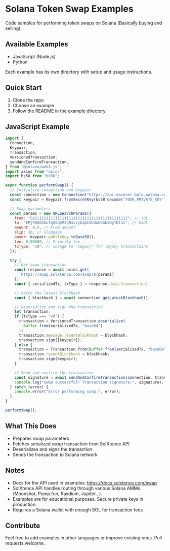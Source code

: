 # Solana Token Swap Examples

Code samples for performing token swaps on Solana (Basically buying and selling).

## Available Examples

- JavaScript (Node.js)
- Python

Each example has its own directory with setup and usage instructions.

## Quick Start

1. Clone the repo
2. Choose an example
3. Follow the README in the example directory

## JavaScript Example

```javascript
import {
  Connection,
  Keypair,
  Transaction,
  VersionedTransaction,
  sendAndConfirmTransaction,
} from "@solana/web3.js";
import axios from "axios";
import bs58 from "bs58";

async function performSwap() {
  // Initialize connection and keypair
  const connection = new Connection("https://api.mainnet-beta.solana.com");
  const keypair = Keypair.fromSecretKey(bs58.decode("YOUR_PRIVATE_KEY"));

  // Swap parameters
  const params = new URLSearchParams({
    from: "So11111111111111111111111111111111111111112", // SOL
    to: "EPjFWdd5AufqSSqeM2qN1xzybapC8G4wEGGkZwyTDt1v", // USDC
    amount: 0.5, // From amount
    slip: 10, // Slippage
    payer: keypair.publicKey.toBase58(),
    fee: 0.00009, // Priority fee
    txType: "v0", // Change to "legacy" for legacy transactions
  });

  try {
    // Get swap transaction
    const response = await axios.get(
      `https://swap.solxtence.com/swap?${params}`
    );
    const { serializedTx, txType } = response.data.transaction;

    // Fetch the latest blockhash
    const { blockhash } = await connection.getLatestBlockhash();

    // Deserialize and sign the transaction
    let transaction;
    if (txType === "v0") {
      transaction = VersionedTransaction.deserialize(
        Buffer.from(serializedTx, "base64")
      );
      transaction.message.recentBlockhash = blockhash;
      transaction.sign([keypair]);
    } else {
      transaction = Transaction.from(Buffer.from(serializedTx, "base64"));
      transaction.recentBlockhash = blockhash;
      transaction.sign(keypair);
    }

    // Send and confirm the transaction
    const signature = await sendAndConfirmTransaction(connection, transaction);
    console.log("Swap successful! Transaction signature:", signature);
  } catch (error) {
    console.error("Error performing swap:", error);
  }
}

performSwap();
```

## What This Does

- Prepares swap parameters
- Fetches serialized swap transaction from SolXtence API
- Deserializes and signs the transaction
- Sends the transaction to Solana network

## Notes
- Docs for the API used in examples: https://docs.solxtence.com/swap
- SolXtence API handles routing through various Solana AMMs (Moonshot, Pump.fun, Raydium, Jupiter...).
- Examples are for educational purposes. Secure private keys in production.
- Requires a Solana wallet with enough SOL for transaction fees

## Contribute

Feel free to add examples in other languages or improve existing ones. Pull requests welcome.